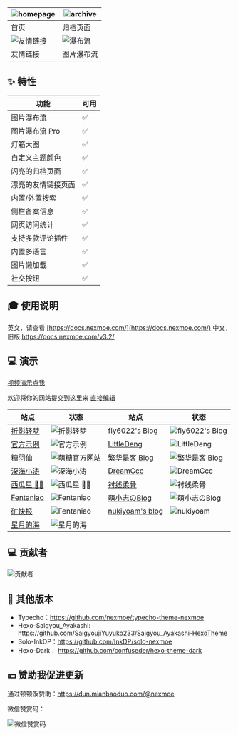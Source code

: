 | ![homepage](https://user-images.githubusercontent.com/16796652/134768469-52d2426b-5c7c-4a46-8f0e-064361044d88.png) | ![archive](https://user-images.githubusercontent.com/16796652/134768465-a578b70e-38f2-4266-97e7-f0b85bd86348.png) |
| ------------------------------------------------------------ | ------------------------------------------------------------ |
| 首页                                                         | 归档页面                                                     |
| ![友情链接](https://user-images.githubusercontent.com/16796652/134768466-cf580997-1201-48a8-812e-77eb0af6ce59.png) | ![瀑布流](https://user-images.githubusercontent.com/16796652/134768468-86751060-b3bf-43f4-970e-4baa8906e29a.png) |
| 友情链接                                                     | 图片瀑布流                                                   |

## ✨ 特性


| 功能               | 可用 |
| ------------------ | ---- |
| 图片瀑布流         | ✅    |
| 图片瀑布流 Pro     | ✅    |
| 灯箱大图           | ✅    |
| 自定义主题颜色     | ✅    |
| 闪亮的归档页面     | ✅    |
| 漂亮的友情链接页面 | ✅    |
| 内置/外置搜索      | ✅    |
| 侧栏备案信息       | ✅    |
| 网页访问统计       | ✅    |
| 支持多款评论插件   | ✅    |
| 内置多语言         | ✅    |
| 图片懒加载         | ✅    |
| 社交按钮           | ✅    |

  

## 🎓 使用说明

英文，请查看 [https://docs.nexmoe.com/](https://docs.nexmoe.com/)
中文，旧版  <https://docs.nexmoe.com/v3.2/>

## 💻 演示

[视频演示点我](https://www.bilibili.com/video/BV1Gv411J79T)

欢迎将你的网站提交到这里来 [直接编辑](https://github.com/theme-nexmoe/hexo-theme-nexmoe/edit/master/README.md)

| 站点                                                      | 状态                                                         | 站点                                              | 状态                                                         |
| --------------------------------------------------------- | ------------------------------------------------------------ | ------------------------------------------------- | ------------------------------------------------------------ |
| [折影轻梦](https://nexmoe.com/)                           | ![折影轻梦](https://img.shields.io/website?url=https://nexmoe.com/) | [fly6022's Blog](https://blog.fly6022.fun)        | ![fly6022's Blog](https://img.shields.io/website?url=https://blog.fly6022.fun) |
| [官方示例](https://hexo-theme-nexmoe-example.vercel.app/) | ![官方示例](https://img.shields.io/website?url=https://hexo-theme-nexmoe-example.vercel.app/) | [LittleDeng](https://lde.ng/)                     | ![LittleDeng](https://img.shields.io/website?url=https://lde.ng/) |
| [糖羽仙](https://www.tangyuxian.com/)                     | ![萌糖官方网站](https://img.shields.io/website?url=https://www.tangyuxian.com/) | [繁华是客 Blog](https://nexmoe-demo.kract.xyz)    | ![繁华是客 Blog](https://img.shields.io/website?url=https://nexmoe-demo.kract.xyz) |
| [深海小涛](https://hexo.xtaolink.cn/)                     | ![深海小涛](https://img.shields.io/website?url=https://hexo.xtaolink.cn/) | [DreamCcc](https://note.bequick.run)              | ![DreamCcc](https://img.shields.io/website?url=https://note.bequick.run) |
| [西瓜星 🍉✨](https://suikastar.com/)                       | ![西瓜星 🍉✨](https://img.shields.io/website?url=https://suikastar.com/) | [衬线柔骨](http://sxrekord.com)                   | ![衬线柔骨](https://img.shields.io/website?url=http://sxrekord.com) |
| [Fentaniao](https://fentaniao.github.io)                  | ![Fentaniao](https://img.shields.io/website?url=https://fentaniao.github.io) | [萌小志のBlog](https://mengxiaozhi.galigali.club) | ![萌小志のBlog](https://img.shields.io/website?url=https://mengxiaozhi.galigali.club) |
| [矿快报](https://latestminer.github.io)                   | ![Fentaniao](https://img.shields.io/website?url=https://latestminer.github.io) |    [nukiyoam's blog](https://nukiyoam.github.io)                                                |   ![nukiyoam](https://img.shields.io/website?url=https://nukiyoam.github.io)                                                           |
| [星月的海](https://hosizuki.github.io/)                   | ![星月的海](https://img.shields.io/website?url=https://hosizuki.github.io/) |        |               |

## 💻 贡献者

![贡献者](https://opencollective.com/hexo-theme-nexmoe/contributors.svg?width=890&button=false)

## 🎇 其他版本

- Typecho：<https://github.com/nexmoe/typecho-theme-nexmoe>
- Hexo-Saigyou_Ayakashi: <https://github.com/SaigyoujiYuyuko233/Saigyou_Ayakashi-HexoTheme>
- Solo-InkDP：<https://github.com/InkDP/solo-nexmoe>
- Hexo-Dark： <https://github.com/confuseder/hexo-theme-dark>

## 💴 赞助我促进更新

通过顿顿饭赞助：<https://dun.mianbaoduo.com/@nexmoe>

微信赞赏码：

![微信赞赏码](https://i.dawnlab.me/e528323511d872bc759128fc9a8c665f.md.png)
